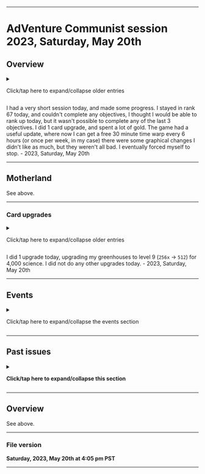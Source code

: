 
***

# AdVenture Communist session 2023, Saturday, May 20th

## Overview

<details><summary><p lang="en">Click/tap here to expand/collapse older entries</p></summary>

I had a much longer session today, and made a lot of progress. I made significant progress in rank 45, and ranked up to rank 46. - August 7th 2021

I had a much longer session today, and made a lot of progress. I made significant progress in rank 46, and didn't rank up to rank 47. I played for nearly 4 hours, and spent a lot of my gold out of desperation, but it is fine, gold is for capitalists. - August 14th 2021

I had a much longer session today, and made a lot of progress. I made significant progress in rank 46, and ranked up to rank 47, and made decent progress here. - August 21st 2021

I had a long, but shorter session today. I wasn't as into it as I used to be. I made some progress in rank 47 today, but progress was very slow. - August 28th 2021

I had a long, but shorter session today. I was more into gameplay today, and I made some progress. I ranked up to rank 48, and made some progress in rank 48 today, but progress was very slow. - 2021 September 4th

I had a very long session today. I was more into gameplay today, and I made less progress. I made some progress in rank 48 today, but progress was very slow. - 2021 September 11th

I had a very long session again today. I was more into gameplay again today, and I made less progress. I ranked up to rank 49, and made some progress in rank 49, but progress was very slow. - 2021 September 18th

I had a very long session again today. I was more into gameplay again today, and I made less progress. I struggled in rank 49, and made very minor progress. I hope to complete the rank next week if things go better. - 2021 September 25th

I had along session again today. I was more into gameplay again today, and I made more progress. I ranked up to rank 50, and began struggling. I started uploading to a new repo today due to reaching rank 50. - 2021 October 2nd

I had an extremely long session today. I was more into gameplay again today, and I made more progress. I made some pretty good progress in rank 50, but didn't rank up. I eventually forced myself to quit. - 2021 October 9th

I did not play today, as I had to make a compromise due to my worsening cold. - 2021 October 16th

I had an very long session today. I was more into gameplay again today, and I made more progress. I made some pretty good progress in rank 50, ranked up, and began making progress in rank 51. I also played the event today, since it is a special event. I eventually forced myself to quit due to low battery and time. - 2021 October 23rd

I had an very long session today. I was more into gameplay again today, and I made more progress. I made some progress in rank 51, and focused heavily on cold storages and blood banks. I also played the event today, since it is a special event. I eventually forced myself to quit due to low battery and time. - 2021 October 30th

I had an very long session today. I was more into gameplay again today, and I made more progress, but most of the session was slow. I made some progress in rank 51, and focused heavily on cold storages, artilleries, tankers, and nuclear powerplants. I decided not to play the event today, as it seemed glitched, and I didn't want to risk messing up my game. - 2021 November 6th

I had a shorter session today. I made more progress, and wrapped up before it got slow.. I made some progress in rank 51, ranked up to rank 52, and made some progress there. - 2021 November 13th

I had a longer session today. I made more progress, and didn't wrap up up before it got slow. I made some progress in rank 52 today, but did not rank up. - 2021 November 20th

I had an excessively long session today. I made more progress, and didn't wrap up up before it got slow. I made some progress in rank 52 today, but did not rank up again. - 2021 November 27th

I had a shorter session that still went over an hour. I focused mainly on tankers and trying to get closer to ranking up. I did not rank up again this week, I stayed on rank 52. The game had a massive UI update, and I got used to it in the first half of the session. Some things couldn't be shown via screenshots, such as card transitions. - 2021 December 4th

I had a long session today. I quit after eventually forcing myself to stop. I ranked up to rank 53 today, but made little progress in the new rank. - 2021 December 11th

I had a long session today. I quit after eventually forcing myself to stop. I did not rank up from rank 53 today, but I made little progress in the new rank. - 2021 December 18th

I had a long session today. I quit after eventually forcing myself to stop. I did not rank up from rank 53 today, but I made a bit of progress in the new rank. - 2021 December 25th

I had a long session yet again today. I quit after eventually forcing myself to stop. I ranked up to rank 54, and made some progress in the new rank, but forced myself to quit when it became too repetitive. - 2022 January 1st

I had a long session yet again today. I quit after eventually forcing myself to stop. I did not rank up from rank 54, but made progress in the new rank, but forced myself to quit before it became too repetitive. - 2022 January 8th

I had a long session yet again today. I quit after eventually forcing myself to stop. I did not rank up from rank 54, but made progress in the new rank, but forced myself to quit before it became too repetitive. - 2022 January 15th

I had a very long session today. I quit after eventually forcing myself to stop. I was forced to update the game before starting. I ranked up to rank 55, and made minor progress in the new rank, but forced myself to quit after I wasted resources. - 2022 January 22nd

I had a very long session today. I quit after eventually forcing myself to stop. I stayed in rank 55, and made minor progress in the new rank, but forced myself to quit after I wasted too much time. - 2022 January 29th

I had a very long session today. I quit after eventually forcing myself to stop. I stayed in rank 55, and made minor progress in the new rank, but forced myself to quit after I ran out of things to do. - 2022 February 5th

I had a very long session today. I quit after eventually forcing myself to stop. I ranked up to rank 56, and made minor progress in the new rank, but forced myself to quit after I ran out of things to do. - 2022 February 12th

I had a shorter session today. I quit after eventually forcing myself to stop. I stayed in rank 56, and made minor progress in the new rank, but forced myself to quit after I ran out of things to do, and because I wasn't enjoying it too much today. - 2022 February 19th

I had a much longer, excessive session today. I quit after eventually forcing myself to stop. I stayed in rank 56, and made major progress in the new rank, but forced myself to quit after I ran out of things to do, and because I was playing for too long. I made significant progress in rank 56 and I will most likely be able to rank up next week. I did not play in any events, and focused most of my time on nuclear powerplants and tankers. The game also had an update today. - 2022 February 26th

I had a much longer, excessive session again today. I quit after eventually forcing myself to stop due to low battery (7%). I ranked up to rank 57, and decided to unlock as many industries as I could with only 1 comrade/second. I also spent a lot of time in the event today, but forced myself to quit after I ran low on battery, and because I was playing for too long. I made some progress in rank 57 and I will most likely be able to rank up next week. The game did not have any updates today.

Today, I considered not playing to show support for Ukraine, but decided that it was appropriate, as this game isn't pro-communism, it is mostly political satire if it even alludes to this. I still hope for Ukraine to become at peace again, for the fighting to stop, and for Ukraine to rebuild. - 2022 March 5th

<!-- 2022.03.12 Notes
AdCom session notes 2022 March 12th

Upgraded various cards in both the motherland and the event
Another very long, excessive session
Ad instability
!-->

I had a slightly longer, excessive session again today. I quit after eventually forcing myself to stop due to low battery (7%). I stayed in rank 57, and made minor progress in the new rank. I unlocked Nate Polly, and can now automate my crop dusters. I also spent a lot of time in the event today, but forced myself to quit after I ran out of things to do, and because I was playing for too long. The game did not have any updates today.

I updated various cards today. The game has unstable ads, and after some research, I found the developers have refused to fix this for the games entire lifespan. - 2022 March 11th

I had a very long session today, and made some progress. I eventually quit after my battery reached 5%. I ranked up to rank 58, and made some progress in the new rank. From my rewards from last weeks event, I unlocked a new researcher that gives a resource boost, and also got another supreme card, which let me double my comrade/second. I worked extensively on trying to unlock as much as I could and gain as many c/s before I quit. The game had unstable ads today, and after the game crashed the moment I clicked on an ad boost, I decided not to use anymore for a while. - 2022 March 19th

I had a long session today, and made some progress. I eventually quit after my battery reached 3%. I stayed in rank 58, and made little progress. I upgraded 1 card today. I did an update today, but the game still had unstable ads again today, and I repeatedly avoided most air drops. There has been a recent controversy with this game, and the threat of it dying out, most of the criticism is the failure to addres issues with ads. I will continue to play this game weekly until further notice. - 2022 March 25th

I had a long session today, and made some progress. I eventually quit after my battery reached 8%. I stayed in rank 58, and made little progress. I upgraded 2 cardS today. I focused on getting some industries to the point where I couldn't do effective upgrades anymore today. There has been a recent controversy with this game, and the threat of it dying out, most of the criticism is the failure to address issues with ads. I will continue to play this game weekly until further notice. - 2022 April 2nd

I had an excessively long session today, and made some progress. I eventually quit after forcing myself to stop. I ranked up to rank 59, and made some progress in the new rank. I upgraded 3 cardS today. I focused on getting some industries to the point where I couldn't do effective upgrades anymore for today. I actively avoided ads today after the first one crashed the game and deleted my session data. I only watched 1 ad today, which was for the production boost, speaking of ads, there has been a recent controversy with this game, and the threat of it dying out, most of the criticism is the failure to address issues with ads, and the increasing monetization of the game. I will continue to play this game weekly until further notice. - 2022 April 9th

I had an excessively long session today, and made some progress. I eventually quit after forcing myself to stop. I stayed in rank 59, and made some progress in the new rank. I upgraded 2 cardS today. I focused on getting some industries to the point where I couldn't do effective upgrades anymore for today. I actively avoided ads today due to the ongoing controversy, and the fact that ads are unstable now. I only watched 1 ad today, which was for the production boost. For concrete reference: there has been a recent controversy with this game, and the threat of it dying out, most of the criticism is the failure to address issues with ads, and the increasing monetization of the game. I will continue to play this game weekly until further notice. - 2022 April 16th

I had an excessively long session again today, and made some progress. I eventually quit after forcing myself to stop. I stayed in rank 59, and made some progress in the new rank. I did not upgrade any cards today. I focused on getting some industries to the point where I couldn't do effective upgrades anymore for today. I played for over 2 hours, but also did other things in this time. I actively avoided ads today due to the ongoing controversy, and the fact that ads are unstable now. I only watched 1 ad today, which was for the production boost. For concrete reference: there has been a recent controversy with this game, and the threat of it dying out, most of the criticism is the failure to address issues with ads, and the increasing monetization of the game. I will continue to play this game weekly until further notice. - 2022 April 23rd

I had an excessively long session again today, and made some progress. I eventually quit after forcing myself to stop. I ranked up to rank 60, and unlocked a new researcher (Captain Jay Spaddock - Automates battleships) I focused on getting some industries to the point where I couldn't do effective upgrades anymore for today. I played for over 2 hours, but didn't do other things in this time. I spent a long time in the beginning of rank 60, with 1 comrade per second. I actively avoided ads today due to the ongoing controversy, and the fact that ads are unstable now. I only watched 1 ad today, which was for the production boost. See below for more info on this. - 2022 April 30th

I had an excessively long (but shorter) session again today, and made some progress. I eventually quit after forcing myself to stop. I stayed in rank 60, and made some progress. I focused on getting some industries to the point where I couldn't do effective upgrades anymore for today. I played for over 2 hours, but didn't do other things in this time. I wasn't able to spend over 100 billion remaining comrades today. I did several upgrades today. I actively avoided ads today due to the ongoing controversy, and the fact that ads are unstable now. I only watched 1 ad today, which was for the production boost. See below for more info on this. - 2022 May 7th

I had an excessively long (and also longer than last week) session again today, and made some progress. I eventually quit after forcing myself to stop. I stayed in rank 60, and made major progress. I focused on getting some industries to the point where I couldn't do effective upgrades anymore for today. I played for over 2 hours, but didn't do other things in this time. I did several upgrades today. I actively avoided ads today due to the ongoing controversy, and the fact that ads are unstable now. I only watched 1 ad today, which was for the production boost. See below for more info on this. - 2022 May 14th

I had an excessively long (but a shorter session than last week) session again today, and made some progress. I eventually quit after forcing myself to stop. I ranked up to rank 61, and made progress in the new rank. I didn't do the 1 comrade/second gameplay this time. I focused on getting some industries to the point where I couldn't do effective upgrades anymore for today. I played for over 2 hours, but didn't do other things in this time. I did several upgrades today. I actively avoided ads today due to the ongoing controversy, and the fact that ads are unstable now. The game had an update today, but I don't want to see if they fixed it or not, as I should avoid ads here. I only watched 1 ad today, which was for the production boost. See below for more info on this. - 2022 May 21st

I had an excessively long (and also longer than last week) session again today, and made some progress. I eventually quit after forcing myself to stop. I stayed in rank 61, and made minor progress in the new rank. I focused on getting some industries to the point where I couldn't do effective upgrades anymore for today. I played for over 2 hours, but didn't do other things in this time. I did several upgrades today, but spent a lot of time playing the Supreme Supervillain event. I actively avoided ads today due to the ongoing controversy, and the fact that ads are unstable now. The game had an update today. I only watched 1 ad today, which was for the production boost. See below for more info on this. - 2022 May 28th

I had an excessively long (and also longer than last week) session again today, and made little progress. I eventually quit after forcing myself to stop. I stayed in rank 61, and made minor progress in the new rank. I made a severe error early on, when I accidentally bought over 300 billion cold storages, my entire weekly amount on a single industry that I didn't want to spend on (I wanted to focus on crop dusters here) this severely limited me today, but I did make some progress. I played for over 2 hours, but didn't do other things in this time. I spent a long time playing the Supreme Supervillain event. I actively avoided ads today due to the ongoing controversy, and the fact that ads are unstable now. The game had an update today. I only watched 1 ad today, which was for the production boost. See below for more info on this. - 2022, Saturday, June 4th

I had an excessively long (but much shorter than last week) session again today, and made some progress. I eventually quit after forcing myself to stop. I ranked up to rank 62, and made some progress in the new rank. I collected rewards from last weeks event, and kept playing. I saved up nearly 20000 science. I also now have 1000 gold saved up again.11I actively avoided ads today due to the ongoing controversy, and the fact that ads are unstable now. The game had an update today. I only watched 1 ad today, which was for the production boost. See below for more info on this. - 2022, Saturday, June 11th

I had an excessively long (but much shorter than last week) session again today, and made some progress. I eventually quit after forcing myself to stop. I stayed in rank 62, and made some minor progress in the new rank. I saved up nearly 24000 science, before I spent most of it. The game had an update again today. I actively avoided ads today due to the ongoing controversy, and the fact that ads are unstable now. I only watched 1 ad today, which was for the production boost. See below for more info on this. - 2022, Saturday, June 18th

I had an excessively long (but a bit shorter than last week) session again today, and made some progress. I eventually quit after forcing myself to stop. I stayed in rank 62, and made some minor progress in the new rank. I discovered a checkbox that I should never press, which seems to have been added recently, which allows you to waste resources on a lower level industry. The capsule auto-open was cool and productive, but this one checkbox can be extremely malicious. I hope I never accidentally press it. I actively avoided ads today due to the ongoing controversy, and the fact that ads are unstable now. I only watched 1 ad today, which was for the production boost. See below for more info on this. - 2022, Saturday, June 25th

I had a very long (but a bit shorter than last week) session again today, and made some progress. I eventually quit after forcing myself to stop. I stayed in rank 62, and made some major progress in the new rank. I will rank up next week. I couldn't play as long as I wanted, as my battery wasn't performing as well lately. I actively avoided ads today due to the ongoing controversy, and the fact that ads are unstable now. I only watched 1 ad today, which was for the production boost. See below for more info on this. - 2022, Saturday, July 2nd

I had an excessively long (but a bit longer than last week) session again today, and made some progress. I eventually quit after forcing myself to stop. I stayed in rank 62, until I could complete a quest, which ended up taking most of the session. I ranked up to rank 63 later on, and made minor progress in the new rank I actively avoided ads today due to the ongoing controversy, and the fact that ads are unstable now. I only watched 1 ad today, which was for the production boost. See below for more info on this. - 2022, Saturday, July 9th

I had an excessively long (and much longer than last week) session again today, and made some progress. I eventually quit after forcing myself to stop. I stayed in rank 63. The game had an update today, and ads are now stable again, I found out later in my session. The game also no longer warns you against wasting all your comrades on a previous industry, and the game failed me on this today. - 2022, Saturday, July 16th

I had an excessively long (and much longer than last week) session again today, and made some progress. I eventually quit after forcing myself to stop. I stayed in rank 63. I opened my first epic chest today, and did 2 card upgrades. I also went through 15 ads, only to find the free airdrops had a very weak payout. I eventually forced myself to stop. - 2022, Saturday, July 23rd

I had a much shorter session today, and made some progress. I eventually quit after forcing myself to stop. I stayed in rank 63. I collected rewards and did 1 card upgrade. I accidentally wasted over a hundred billion comrades early on, which didn't hinder my gameplay much, until I reached a Uranium mine achievement. I eventually forced myself to stop when my battery ran low. - 2022, Saturday, July 30th

I had an excessively long (and much longer than last week) session again today, and made some progress. I eventually quit after forcing myself to stop. I ranked up to rank 64, and made minor progress in the new rank. I also did 1 card upgrades. I eventually forced myself to stop. - 2022, Saturday, August 6th

I had an excessively long (but much shorter than last week) session again today, and made some progress. I eventually quit after forcing myself to stop. I stayed in rank 64, and made minor progress in the new rank. I also did 4 card upgrades. I eventually forced myself to stop. - 2022, Saturday, August 13th

I had an excessively long (and much longer than last week) session again today, and made significant progress. I eventually quit after forcing myself to stop. I stayed in rank 64, and made significant progress in the new rank. I also did 3 card upgrades. I eventually forced myself to stop. - 2022, Saturday, August 20th

I had an excessively long (but much shorter than last week) session again today, and made some progress. I eventually quit after running low on battery. I ranked up to rank 65, and made minro progress in the new rank. I did not do any card upgrades today. I eventually forced myself to stop. The game began throwing defective ads again, and I stopped getting ad boosts due to a crash. - 2022, Saturday, August 27th

I did not play today, I had issues charging my phone overnight, and by the time it charged enough to play, it was already too late in the day. I hope to get this under control, and resume next week. - 2022, Saturday, September 3rd

I did not play again this week, I just didn't feel like playing. I have some projects that are taking a lot of time, and I preferred to work on them rather than play this game today. I may resume next week. - 2022, Saturday, September 10th to 2023, Saturday, February 25th (26 consecutive sessions skipped)

I have plans to return on 2023, Saturday, March 11th, due to a long car trip. I may play AdCap as well. - 2023, Saturday, February 18th

I finally returned to this game today, a week earlier than planned. The game was so out of date, that it gave an error of being unable to sign me in, rather than show that an update is available. I tried to keep my session under an hour, but the game was very addicting. I had an very long session today, and made some progress. I eventually quit after running low on battery. I upgraded my miners to level 10 today. I eventually forced myself to stop. - 2023, Saturday, March 4th

I had a very long session today, and made some progress. I eventually quit after running out of things to do. I unfortunately didn't get to rank up this week, but came close. I unlocked a supreme card through a stone capsule today. I upgraded my uranium mine to level 6 today, and also my megacop to level 5. I eventually forced myself to stop. - 2023, Saturday, March 11th

I had a very long session today, and made some progress. I ranked up to rank 66, but waited a long time to try and complete the remaining 2 quests first. I did not do any card upgrades this week. I eventually forced myself to stop. - 2023, Saturday, March 18th

I had a very long session today, and made some progress. I stayed in rank 66, completing few quests, and upgrading some industries. Most of my time was spent in the Comrade Communists Vacation event. I did not do any card upgrades this week. I eventually forced myself to stop. - 2023, Saturday, March 25th

I had an very long session today, and made some progress. I stayed in rank 66, completing some quests, and upgrading some industries. Most of my time was spent in the Comrade Communists Vacation event. I did not do any card upgrades this week. I eventually forced myself to stop. - 2023, Saturday, April 1st

I had a very long session today, and made some progress. I stayed in rank 66, completing some quests, and upgrading some industries. I came close to ranking up, but couldn't progress, as I became deadlocked. I did several card upgrades, and received a Supreme rarity card. I eventually forced myself to stop. - 2023, Saturday, April 8th

<!-- Notes 2023.04.15
1 card upgrade
Shorter session
!-->

I had a long session today, much shorter in comparison to last week and made some progress. I stayed in rank 66, completing some quests, and upgrading some industries. I was still deadlocked today. I did 1 card upgrade today. I eventually forced myself to stop. - 2023, Saturday, April 15th

<!-- Notes 2023.04.22
AdCom update issues
Stone state skipped
Rank up, did not complete all quests, no new unlocks
Artillery upgrade (to save you RAM from manually locating the file, here is the data: lvl 9: artillery production output: 256x -> 512x)
Long session
!-->

I had a long session today, much shorter in comparison to last week and made some progress. I ranked up to rank 67 without completing all quests. There were no new card unlocks at rank 67, but there will be one for rank 68. The game had an update, and it took a while for the update to go through. I did 1 card upgrade today. I eventually forced myself to stop. - 2023, Saturday, April 22nd

<!-- Notes 2023.04.29
AdCom 2023.04.29

Upgraded stone capsule science reward, now to make up 4000 science from doing this upgrade, should take about a month
Fun event
Very long time in the event
Progress in the motherland
Unable to upload media today, not enough time, and the Internet was too slow. I will give myself until Tuesday.
!-->

I had a very long session today, and made some progress. I stayed in rank 67 today, and made some progress. I upgraded my stone capsule science reward, now I have to make up 4000 science from doing this upgrade, it should take about a month. I spent a very long time in the event. I eventually forced myself to stop. Later on, I could not upload media to the AdCom git-image repository, as I didn't have enough time, and the Internet was too slow. - 2023, Saturday, April 29th

<!-- Notes 2023.05.06
1 CARD UPGRADE, BARGES
Unable to make it to rank 8 in the event
!-->

I had a very long session today, and made some progress. I stayed in rank 67 today, and couldn't complete very many objectives. I did 1 card upgrade, and spent a very long time in the event. I eventually forced myself to stop. - 2023, Saturday, May 6th

I had a very long session today, and made some progress. I stayed in rank 67 today, and couldn't complete very many objectives, I was very close to being able to rank up today, but encountered some very difficult objectives. I did 2 card upgrades, and spent a lot of gold and time. I spent too much gold on time warps, and 8000 science, the first time I have purchased science with gold. I eventually forced myself to stop. - 2023, Saturday, May 13th

</details>

I had a very short session today, and made some progress. I stayed in rank 67 today, and couldn't complete any objectives, I thought I would be able to rank up today, but it wasn't possible to complete any of the last 3 objectives. I did 1 card upgrade, and spent a lot of gold. The game had a useful update, where now I can get a free 30 minute time warp every 6 hours (or once per week, in my case) there were some graphical changes I didn't like as much, but they weren't all bad. I eventually forced myself to stop. - 2023, Saturday, May 20th

---

## Motherland

See above.

***

### Card upgrades

<details><summary><p lang="en">Click/tap here to expand/collapse older entries</p></summary>

Today I upgraded Mega cop to level 4, reducing the purchase cost of military industries from 1000x to 10000x - 2021 September 11th

Today I upgraded my Oil Rigs, Deep Bores, Mines, and harbours to level 8 for 2000 science each, 8000 science total. - 2021 September 18th

Today I upgraded my tankers to level 2 for 50 science, my greenhouses to level 8 for 2000 science, and upgraded my cold storages to level 6 for 400 science. - 2021 September 25th

Today, I upgraded my Queen of Groots card to level 3 for 2000 science, increasing the amount of researchers earned in wooden capsules. I also upgraded  my Jar J Musk card to level 4 for 4000 science, decreasing the cost of land industries. I did not do any other card upgrades today. - 2021 October 2nd

Today I upgraded several cards, including my blood bank production speed to level 8, my tankers production speed to level 3, my irrigations production speed to level 9, my plantations production speed to level 8, my cold storages production speed to level 7, and my artilleries production speed to level 6. I did not do any other card upgrades today. - 2021 October 9th

I did not do any upgrades today, as I didn't play today, as I had to make a compromise due to my worsening cold. - 2021 October 16th

Today, I upgraded my farmers to level 9, my stone capsule science reward to level 2, and various upgrades in the Spooky State event. - 2021 October 23rd

Today, I upgraded my nurses to level 9, my tankers to level 5, my nuclear plants to level 3, and did various upgrades in the Spooky State event. - 2021 October 30th

Today, I upgraded my nuclear plants to level 4, my soldiers to level 8, and my worker production output rate to level 5. - 2021 November 6th

Today, I upgraded my nuclear plants to level 5. That was it. - 2021 November 13th

Today, I had to upgrade 3 cards to complete a quest, as I needed to complete a mission. I upgraded my communes to level 8, my freights to level 8, and my coal plants to level 8. I am now very low on cheap cards to upgrade (cards cheaper than 4000 science) - 2021 November 20th

Today, I upgraded my tankers to level 6, my placebo trade output to 256x, and also various upgrades in the Ninja Union event. That was it. - 2021 November 27th

I didn't do any card upgrades today. - 2021 December 4th

Today, I upgraded my land trade output to level 7. That was it. - 2021 December 11th

Today I upgraded my tankers to level 7, along with a few upgrades in the ANew Atlantis event. That was it! - 2021 December 18th

Today I upgraded my roads to level 8, and my artillery to level 7. - 2021 December 25th

Today I upgraded my potato trade output to level 7, and my sewers to level 8. That was it! - 2022 Janaury 1st

Today I upgraded my hospital production speed from 2x to 4x, then from 4x to 8x (level 3) that was it. - 2022 January 8th

Today I upgraded my science earned from wood capsules from 9% to 12%, my stone capsule science output from 5% to 6.5%, along with various upgrades in the zombie revolution event. - 2022 January 15th

Today I upgraded my trade output for ore to leve 7. That was it.  - 2022 Sunday January 22nd

Today I upgraded my potato production output to 256x, and upgraded my nuclear powerplants to level 6. That was it.  - 2022 Sunday January 29th

Today I upgraded my military industry production output to level 7, and my hospital production ouput to level 4. That was it. - 2022 Sunday February 5th

Today I upgraded my farmer production output to level 7 and my worker production output to level 7. That was it for today. - 2022 Sunday February 12th

Today I upgraded my nuclear powerplant production output to level 7 and my hospital production output to level 5. That was it for today. - 2022 Sunday February 19th

Today I upgraded my placebo bonus resource output to level 4 (256x) That was it for today. - 2022 Sunday February 26th

Today I upgraded my comrade bullet trade output to level 7, and did various upgrades in the event. That was it for today. - 2022, Saturday, March 5th

Today, I unlocked the Nate Polly card and upgraded it 4 times (from 2x crop dusters speed to 32x, from level 1 to level 5) I also unlocked the Thollum card, and upgraded it from level 1 to level 3, bring production output of workers from 9x to 36x (before today, it was only 1x) I also did varioius card upgrades in the Glorious Potato Factory event. - 2022, Saturday, March 12th

Today, I upgraded my Earthworm Jym to level 2 for 5000 science, allowing me to double my comrade trade output across all industries. That was it for card upgrades today. - 2022, Saturday, March 19th

Today, I upgraded my potato industry production output to 256x for 8000 science, allowing me to double production on mt first industry. That was it for card upgrades today. - 2022, Saturday, March 26th

Today, I upgraded my crop duster to level 4 for 400 science, and upgrading my cold storages to level 7. That was it for card upgrades today. - 2022, Saturday, April 2nd

Today, I upgraded my military industry production output to 256, my ore production output to 256, and my hospitals to level 6. That was it for card upgrades today. - 2022, Saturday, April 9th

Today, I upgraded my artilleries to level 8 (256x) and my miners to level 4 (72x) That was it for card upgrades today. - 2022, Saturday, April 16th

I didn't do any upgrades today. - 2022, Saturday, April 23rd to 2022, Saturday, April 30th

Today, I upgraded my nuclear plants to level 8 (256x) upgraded my land industry production output to level 8 (256x) and upgraded my potato industry crit bonus chance to level 7 (26%) I didn't do any other upgrades today. - 2022, Saturday, May 7th

Today, I upgraded my miner production output to level 5 (144x) and upgraded my battleship speed from level 1 to level 5. I didn't do any other upgrades today. - 2022, Saturday, May 14th

I didn't do any upgrades today. - 2022, Saturday, May 21st

Today, I upgraded my ore industry production output to level 8 (256x) and did several upgrades in the Supreme Supervillain. I didn't do any other upgrades today. - 2022, Saturday, May 28th

I did not do any card upgrades today, except for in the Supreme Supervillain event. - 2022, Saturday, June 4th

I didn't do any card upgrades today at all. - 2022, Saturday, June 11th

Today, I upgraded my tanker production speed to level 8 for 2000 science, my military production output to level 8 (256x) for 8000 science, and my placebo production output to level 8 (256x) for another 8000 science. I didn't do any other upgrades today. - 2022, Saturday, June 18th

Today, I upgraded my battleship production speed to level 6 (64x) for 400 science. I didn't do any other upgrades today. - 2022, Saturday, June 25th

Today, I upgraded my cropduster production to level 7 (256x) for 1000 science. I didn't do any other upgrades today. - 2022, Saturday, July 2nd

I didn't do any card upgrades today at all. - 2022, Saturday, July 9th

Today, I upgraded my crit for placebo industries to level 8 (26% -> 31.25%) for 8000 science, my military industry crit to level 7 (21.25% -> 26%) for 4000 science, my ore industry crit to level 7 (21.25% -> 26%) for 4000 science, and my miner production to level 6 (144x -> 288x) for 2000 science. I didn't do any other upgrades today. - 2022, Saturday, July 16th

Today, I upgraded my worker automation to level 9 (`256x` -> `512x`) for 4000 science, along with my hospital automation to level 7 (`64x` -> `128x`) for 1000 science. I didn't do any other upgrades today. - 2022, Saturday, July 23rd

Today, I upgraded my ore industry purchase (decrease) cost to level 4 (`1000` -> `10,000`) for 4,000 science. I didn't do any other upgrades today. - 2022, Saturday, July 30th

Today, I upgraded my ore industry purchase (decrease) cost to level 5 (`10,000` -> `100,000`) for 8,000 science. I didn't do any other upgrades today. - 2022, Saturday, August 6th

Today, I upgraded my Uranium mines to level 2 (`2x` -> `4x`) level 3 (`4x` -> `8x`) and level 4 (`8x` -> `16x`) and also upgraded my clinic automation to level 9 (`256x` -> `512x`) I didn't do any other upgrades today. - 2022, Saturday, August 13th

Today, I upgraded my Uranium mines to level 5 (`16x` -> `32x`) upgraded my battleship automation to level 7 (`64x` -> `128x`) and upgraded my land industries crit change to level 7 (`21.25%` -> `26.00%`) I didn't do any other upgrades today. - 2022, Saturday, August 20th

I did not do any card upgrades today. - 2022, Saturday, August 27th to 2023, Saturday, February 25th

Today, I upgraded my miners to level 10 (`512x` -> `1024x`) I didn't do any other upgrades today. - 2023, Saturday, March 4th

Today, I upgraded my megacop to level 5 (`-10k military cost` -> `-100k military cost`) and my uranium mines to level 6 (`x32` -> `x64`) I didn't do any other upgrades today. - 2023, Saturday, March 11th

I did not do any card upgrades today. - 2023, Saturday, March 18th to 2023, Saturday, April 1st

Today, I upgraded my full industry crit rate to level 2 (`8%` -> `13%`) upgraded my uranium mines production output speed to level 6 (`x64` -> `x128`) upgraded my miner production output to level 7 (`x288` -> `x576`) and upgraded my farmer production output to level 8 (`x576` -> `x1152`) I did not do any other upgrades today. - 2023, Saturday, April 8th

I did 1 upgrade today, upgrading my oil rig production outspeed to level 9 (`x256` -> `x512`) I did not do any other upgrades today. - 2023, Saturday, April 15th

I did 1 upgrade today, upgrading my artillery production output to level 9 (`256x` -> `512x`) I did not do any other upgrades today. - 2023, Saturday, April 22nd

I did 1 upgrade today, upgrading my stone capsule science reward to level 4 (`6.5%` -> `8.5%`) I did not do any other upgrades today. - 2023, Saturday, April 29th

I did 1 upgrade today, upgrading my barge production outspeed to level 9 (`x256` -> `x512`) I did not do any other upgrades today. - 2023, Saturday, May 6th

I did 2 upgrades today, upgrading my soldiers to level 10 (`512x` -> `1024x`) and my land purchase cost decreaser to level 5 (`-10k land cost` -> `-100k land cost`) I did not do any other upgrades today. - 2023, Saturday, May 13th

</details>

I did 1 upgrade today, upgrading my greenhouses to level 9 (`256x` -> `512`) for 4,000 science. I did not do any other upgrades today. - 2023, Saturday, May 20th

***

## Events

<details><summary><p lang="en">Click/tap here to expand/collapse the events section</p></summary>

---

### Spooky State event

<details><summary><p lang="en">Click/tap here to expand/collapse older entries</p></summary>

I played the event today (Spooky State) and made it to rank 4. I don't usually play events, but I made an exception, as I never played this one before, and it only comes up once a year. - 2021 October 23rd

I played the event today (Spooky State) and made it to rank 5. I don't usually play events, but I made an exception, as I never played this one before, and it only comes up once a year. - 2021 October 30th

The event was not active this week. - 2021 November 6th to 2022, Saturday, September 3rd

I was not active this week, so I am not sure what events were active. - 2022, Saturday, September 10th to 2023, Saturday, February 25th

</details>

The event was not active this week. - 2023, Saturday, March 4th to 2023, Saturday, May 20th

---

### LTE.Zombie.name

<details><summary><p lang="en">Click/tap here to expand/collapse older entries</p></summary>

The event seemed glitched, and before I started playing today, the game was already acting like I was going to be forced to restart my progress, so I decided not to risk it and not play the event today. - 2021 November 6th

The event was not active this week. - 2021 November 13th to 2022 January 8th

The event was active this week, this time under the correct name. See below. - 2022 January 15th

The event was not active this week. - 2022 January 22nd to 2022, Saturday, September 3rd

I was not active this week, so I am not sure what events were active. - 2022, Saturday, September 10th to 2023, Saturday, February 25th

</details>

The event was not active this week. - 2023, Saturday, March 4th to 2023, Saturday, May 20th

---

### Stone state event

<details><summary><p lang="en">Click/tap here to expand/collapse older entries</p></summary>

I did not play the stone state event today, as I didn't feel like it. - 2021 November 20th

The event was not active this week. - 2021 November 27th to 2022 January 22nd

I did not play the stone state event today, as I didn't feel like it. - 2022 January 28th

The event was not active this week. - 2022 February 5th to 2022 April 2nd

I did not play the stone state event today, as I didn't feel like it. - 2022 April 16th

The event was not active this week. - 2022 April 23rd to 2022, Saturday, June 11th

The event was active this week, but I chose not to play it. - 2022, Saturday, July 9th

The event was not active this week. - 2022, Saturday, July 16th to 2022, Saturday, September 3rd

I was not active this week, so I am not sure what events were active. - 2022, Saturday, September 10th to 2023, Saturday, February 25th

The event was not active this week. - 2023, Saturday, March 4th to 2023, Saturday, April 15th

The event was active this week, but I chose not to play it. - 2023, Saturday, April 22nd

</details>

The event was not active this week. - 2023, Saturday, April 29th to 2023, Saturday, May 20th

---

### Ninja Union event

<details><summary><p lang="en">Click/tap here to expand/collapse older entries</p></summary>

I decided to play the event today, but was unable to make it to rank 5. Hopefully the other rewards can be helpful next week. - 2021 November 27th

The event was not active this week. - 2021 December 4th to 2022 January 29th

The event was not active this week - 2022 February 12th to 2022 April 9th

The event was active this week, but I chose not to play it. - 2022 April 16th

The event was not active this week. - 2022 April 23rd to 2022, Saturday, June 18th

The event was active this week, but I chose not to play it. - 2022, Saturday, June 25th 

The event was not active this week. - 2022, Saturday, July 2nd to 2022, Saturday, September 3rd

I was not active this week, so I am not sure what events were active. - 2022, Saturday, September 10th to 2023, Saturday, February 25th

The event was not active this week. - 2023, Saturday, March 4th to 2023, Saturday, May 6th

The event was active this week, but I chose not to play it. - 2023, Saturday, May 13th 

</details>

The event was not active this week. - 2023, Saturday, May 20th to 2023, Saturday, May 20th

---

### Communist Crusade event

<details><summary><p lang="en">Click/tap here to expand/collapse older entries</p></summary>

I decided not to play the event this week, I didn't feel like it. - 2021 Saturday December 4th

The event was not active this week. - 2021 December 11th to 2022 February 5th

The event was active this week, but I didn't feel like participating in it. - 2022 February 12th

The event was not active this week. - 2022 February 19th to 2022 April 16th

The event was active this week, but I didn't feel like participating in it. - 2022 April 23rd

The event was not active this week. - 2022 April 30th to 2022, Saturday, July 25th

The event was active this week, but I didn't feel like participating in it. - 2022 July 2nd

The event was not active this week. - 2022, Saturday, July 9th to 2022, Saturday, September 3rd

I was not active this week, so I am not sure what events were active. - 2022, Saturday, September 10th to 2023, Saturday, February 25th

The event was not active this week. - 2023, Saturday, March 4th to 2023, Saturday, May 13th

</details>

The event was active this week, but I didn't feel like participating in it. - 2023, Saturday, May 20th

---

### Space force event

<details><summary><p lang="en">Click/tap here to expand/collapse older entries</p></summary>

I decided not to play the event this week, I didn't feel like doing so. - 2021 Saturday December 11th

The event was not active this week. - 2021 December 18th to 2022 February 12th

The event was active this week, but I didn't feel like participating in it. - 2022 February 19th to 2022 March 5th

The event was not active this week. - 2022 ?? to 2022 Saturday, April 23rd

The event was active this week, but I didn't feel like participating in it. - 2022 April 30th

The event was not active this week. - 2022 Saturday May 7th to 2022, Saturday, July 16th

The event was active this week, but I didn't feel like participating in it. - 2022, Saturday, July 23rd

The event was not active this week. - 2022, Saturday, July 30th to 2022, Saturday, September 3rd

I was not active this week, so I am not sure what events were active. - 2022, Saturday, September 10th to 2023, Saturday, February 25th

</details>

The event was not active this week. - 2023, Saturday, March 4th to 2023, Saturday, May 20th

---

### ANew Atlantis event

<details><summary><p lang="en">Click/tap here to expand/collapse older entries</p></summary>

I decided to play the event today, but was unable to make it to rank 5. Hopefully the other rewards can be helpful next week. - 2021 December 18th

The event was not active this week. - 2021 December 25th to 2022 February 19th

The event was active this week, but I didn't feel like participating in it. - 2022 February 26th

The event was not active this week. - 2022 March 5th to 2022 April 30th

The event was active this week, but I didn't feel like participating in it. - 2022 Saturday May 7th

The event was not active this week. - 2022, Saturday, May 14th to 2022, Saturday, July 23rd

The event was active this week, but I didn't feel like participating in it. - 2022, Saturday, July 30th

The event was not active this week. - 2022, Saturday, August 27th to 2022, September 3rd

I was not active this week, so I am not sure what events were active. - 2022, Saturday, September 10th to 2023, Saturday, February 25th

The event was not active this week. - 2023, Saturday, March 4th

The event was active this week, but I didn't feel like participating in it. - 2023, Saturday, March 11th

</details>

The event was not active this week. - 2023, Saturday, March 18th to 2023, Saturday, May 20th

---

### Supreme Santa event

<details><summary><p lang="en">Click/tap here to expand/collapse older entries</p></summary>

I decided not to play the event this week, I didn't feel like doing so. - 2021 Saturday December 25th

I decided not to play the event again this week. I just didn't feel like doing so. - 2022 Saturday January 1st

The event was not active this week. - 2022 January 8th to 2022, Saturday, July 2nd

The event was active this week, but I decided not to play this week. I just didn't feel like doing so. Again, why is this event happening in the middle of Summer? - 2022 Saturday July 9th to 2022, Saturday, July 16th

The event was not active this week. - 2022, Saturday, July 23rd to 2022, Saturday, September 3rd

I was not active this week, so I am not sure what events were active. - 2022, Saturday, September 10th to 2023, Saturday, February 25th

</details>

The event was not active this week. - 2023, Saturday, March 4th to 2023, Saturday, May 20th

---

### Comrade Cowboys event

<details><summary><p lang="en">Click/tap here to expand/collapse older entries</p></summary>

I decided not to play the event this week, I didn't feel like doing so. - 2022, Saturday, January 8th

The event was not active this week. - 2022 January 15th to 2022 March 12th

The event was active this week, but I did not participate. - 2022 March 19th

The event was not active this week. - 2022 March 26th to 2022 May 7th

The event was active this week, but I didn't feel like playing it, so I did not participate. - 2022, Saturday, May 14th

The event was not active this week. - 2022, Saturday, May 21st to 2022, Saturday, July 30th

The event was active this week, but I didn't feel like playing it, so I did not participate. - 2022, Saturday, August 6th

The event was not active this week. - 2022, Saturday, August 20th to 2022, Saturday, September 3rd

I was not active this week, so I am not sure what events were active. - 2022, Saturday, September 10th to 2023, Saturday, February 25th

The event was not active this week. - 2023, Saturday, March 4th to 2023, Saturday, March 11th

The event was active this week, but I didn't feel like participating in it. - 2023, Saturday, March 18th

</details>

The event was not active this week. - 2023, Saturday, March 25th to 2023, Saturday, May 20th

---

### Zombie Revolution event

<details><summary><p lang="en">Click/tap here to expand/collapse older entries</p></summary>

I played the event for the first time this week, and made it to rank 4 before quitting. - 2022, Saturday, January 15th

<!-- The event was not active this week. - 2022 January 22nd to 2022 January 22nd !-->

The event was not active this week. - 2022 January 22nd to 2022 March 19th

The event was active this week, but I noticed I have played it in the past, so I quit early on. - 2022, Saturday, March 26th

The event was not active this week. - 2022 April 2nd to 2022 May 14th

The event was active this week, but I didn't feel like playing it, so I did not participate. - 2022, Saturday, May 21st

The event was not active this week. - 2022, Saturday, May 28th to 2022, Saturday, August 6th

The event was active this week, but I didn't feel like playing it, so I did not participate. - 2022, Saturday, August 13th

The event was not active this week. - 2022, Saturday, August 20th to 2022, Saturday, September 3rd

I was not active this week, so I am not sure what events were active. - 2022, Saturday, September 10th to 2023, Saturday, February 25th

The event was not active this week. - 2023, Saturday, March 4th to 2023, Saturday, April 1st

</details>

The event was active this week, but I didn't feel like playing it, so I did not participate. - 2023, Saturday, April 8th

The event was not active this week. - 2023, Saturday, April 15th to 2023, Saturday, May 20th

---

### Winter Motherland event

<details><summary><p lang="en">Click/tap here to expand/collapse older entries</p></summary>

The event was active this week, but I didn't join it, as I didn't feel like doing so. - 2022 Saturday January 22nd

The event was not active this week. - 2022 Saturday January 29th to 2022 Saturday March 26th

The event was active this week, but I didn't join it, as I didn't feel like doing so. - 2022 Saturday April 9th

The event was not active this week. - 2022 Saturday April 16th to 2022, Saturday, June 4th

The event was active this week, but I didn't join it, as I didn't feel like doing so. Why is it active in June anyways? - 2022 Saturday June 18th

The event was not active this week. - 2022, Saturday, June 25th to 2022, Saturday, August 13th

The event was active this week, but I didn't join it, as I didn't feel like doing so. Why is it active in August anyways, it is still way too early. - 2022, Saturday, August 20th

The event was not active this week. - 2022, Saturday, August 27th to 2022, Saturday, September 3rd

I was not active this week, so I am not sure what events were active. - 2022, Saturday, September 10th to 2023, Saturday, February 25th

The event was not active this week. - 2023, Saturday, March 4th to 2023, Saturday, April 8th

The event was active this week, but I didn't join it, as I didn't feel like doing so. Why is it active in April anyways, it is still way too early. - 2023, Saturday, April 16th

</details>

The event was not active this week. - 2023, Saturday, April 22nd to 2023, Saturday, May 20th

---

### Glorious Potato Factory event

<details><summary><p lang="en">Click/tap here to expand/collapse older entries</p></summary>

There was a new event available this week that was quite addicting. It is based off Charlie and the Chocolate Factory. It also has a really good soundtrack. I played the event for way too long today, and made it to rank 6. It is active next week as well, so I intend to play it further. - 2022 Saturday, March 5th

I continued to play the Glorious Potato Factory event again this week, unfortunately, I won't be making it past rank 9. Eventually, I ran out of things to do, and ran out of time. I am still hoping to get the soundtrack. This week, I went from rank 6 to rank 9. The event ends on Monday, so I won't be able to progress more. It was a good event. - 2022 Saturday March 13th

The event was not active this week. - 2022 March 19th to 2022, Saturday, September 3rd

I was not active this week, so I am not sure what events were active. - 2022, Saturday, September 10th to 2023, Saturday, February 25th

</details>

The event was not active this week. - 2023, Saturday, March 4th to 2023, Saturday, May 20th

---

### Supreme Supervillain event

<details><summary><p lang="en">Click/tap here to expand/collapse older entries</p></summary>

There was a new event available this week that was somewhat interesting. I played it, since it is here for 2 weeks, and because I have never played it before (since it is brand new) I played the event for way too long today, and made it to rank 4. It is active next week as well, so I intend to play it further. - 2022 Saturday, March 28th

I played the event heavily again this week, the event ends in less than 48 hours, so I just made it as far as I could. I went from rank 5 to rank 7, 7 out of 8 quests completed. I could have made it to rank 8, but I received an `upgrade 2 cards` quest after I spent nearly all my dark science. It is fine, I don't use gold anyways, and 10 gold isn't very much. - 2022, Saturday, June 4th

The event was not active this week. - 2022, Saturday, June 11th to 2022, Saturday, September 3rd

I was not active this week, so I am not sure what events were active. - 2022, Saturday, September 10th to 2023, Saturday, February 25th

</details>

The event was not active this week. - 2023, Saturday, March 4th to 2023, Saturday, May 20th

---

### Quest for oil event

<details open><summary><p lang="en">Click/tap here to expand/collapse older entries</p></summary>

There was a new event that is going to be available in 2 days. There were no events active this Saturday, and there is a chance I may not get to play this event. - 2022, Saturday, August 27th

The event may have been active today, but I wasn't. I did not play the event today. - 2022, Saturday, September 3rd

I was not active this week, so I am not sure what events were active. - 2022, Saturday, September 10th to 2023, Saturday, February 25th

</details>

The event was not active this week. - 2023, Saturday, March 4th to 2023, Saturday, May 20th

---

### Comrades Communist Vacation event

<details open><summary><p lang="en">Click/tap here to expand/collapse older entries</p></summary>

There was a new event this week known as `Comrade's Communist Vacation` I spent a long time in this event, making it to rank 5, making more progress, then quitting. This is also the closest I will get to playing ~~AdVenture~~ Vacation Tycoon. The event will be active next week as well. I spent over an hour in the event today. I did several card upgrades, completed several quests, and made enough progress to make the event enjoyable next week as well. There was an ad that played that crashed the event, it took a long time to regain access, I ended up closing and reopening the application. Ads in Hyper Hippo Games have always been very unstable. - 2023, Saturday, March 25th

I played the event for a second and final consecutive week. I spent some time in the event, making it to rank 8. I spent over an hour in the event today. I did several card upgrades, and completed several quests. - 2023, Saturday, April 1st

</details>

The event was not active this week. - 2023, Saturday, April 8th to 2023, Saturday, May 20th

### Comrades & Cockatrices event

<details open><summary><p lang="en">Click/tap here to expand/collapse older entries</p></summary>

There was a new event this week known as `Comrades & Cockatrices` I spent a long time in this event, making it to rank 5, making more progress, then quitting. This event was new, so I played it due to it likely not recurring very often, and because the description was a little tempting. I also had tons of time. The event will be active next week as well. I spent over an hour in the event today. I did several card upgrades, completed several quests, and made enough progress to make the event enjoyable next week as well. - 2023, Saturday, April 29th

I continued to play the event this week, I was unable to make it to rank 8. I made moderate progress, but didn't have the time to complete one more objective. - 2023, Saturday, May 6th

</details>

The event was not active this week. - 2023, Saturday, May 13th to 2023, Saturday, May 20th

---

</details>

***

## Past issues

<details><summary><p lang="en"><b>Click/tap here to expand/collapse this section</b></p></summary>

### HyperHippo ad controversy (2022 March 26th - 2022 July 16th)

The parent company for AdVenture Communist and AdVenture Capitalist (and also AdVenture Ages, and Vacation Tycoon (newly released) which I don't play) is having an ongoing controversy regarding suppressing community criticism regarding increasing montization of their games. It currently looks like the company is going to run itself out of business over greed, so my gameplay of the 2 games is now on life support. I hope to continue on for as long as I can, but be prepared that the cord may be cut any day now. Unfortunately, these are online only games that don't have offline play support, so when HyperHippo dies, I can no longer play.

It is looking like they are going to survive this controversy, but I can't be sure. - 2022 March 26th to 2022 July 16th.

</details>

***

## Overview

See above.

***

### File version

**Saturday, 2023, May 20th at 4:05 pm PST**

***
